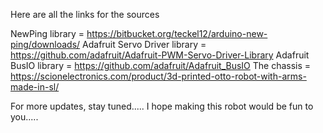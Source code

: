 Here are all the links for the sources

NewPing library = https://bitbucket.org/teckel12/arduino-new-ping/downloads/
Adafruit Servo Driver library = https://github.com/adafruit/Adafruit-PWM-Servo-Driver-Library
Adafruit BusIO library = https://github.com/adafruit/Adafruit_BusIO
The chassis = https://scionelectronics.com/product/3d-printed-otto-robot-with-arms-made-in-sl/

For more updates, stay tuned.....
I hope making this robot would be fun to you.....
